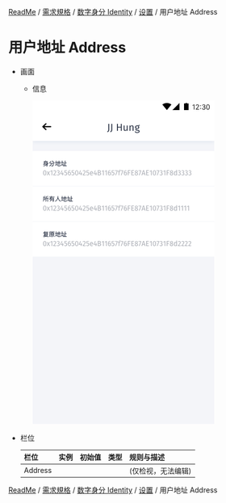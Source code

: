[ReadMe](../README.md) / [需求規格](../requirements.md) / [数字身分 Identity](identity.md) / [设置](identity-setting.md) / 用户地址 Address

# 用户地址 Address

* 画面

	* 信息
		
		![用戶信息](../assets/screen-id-address.png)

* 栏位

	栏位 | 实例 | 初始值 | 类型 | 规则与描述
	------------- | ------------- | ------------- | ------------- | -------------
	Address |  | | | (仅检视，无法编辑)

[ReadMe](../README.md) / [需求規格](../requirements.md) / [数字身分 Identity](identity.md) / [设置](identity-setting.md) / 用户地址 Address